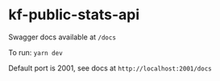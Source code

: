# kf-public-stats-api

Swagger docs available at `/docs`

To run: `yarn dev`

Default port is 2001, see docs at `http://localhost:2001/docs`
